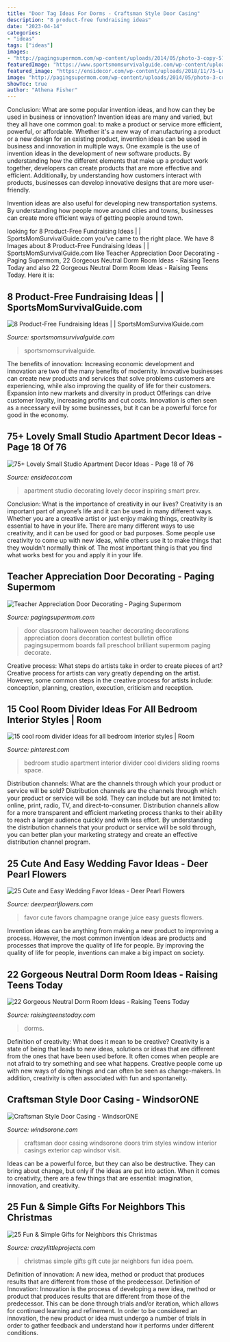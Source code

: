 ```yaml
---
title: "Door Tag Ideas For Dorms - Craftsman Style Door Casing"
description: "8 product-free fundraising ideas"
date: "2023-04-14"
categories:
- "ideas"
tags: ["ideas"]
images:
- "http://pagingsupermom.com/wp-content/uploads/2014/05/photo-3-copy-578x1006.jpg"
featuredImage: "https://www.sportsmomsurvivalguide.com/wp-content/uploads/2016/03/8-product-free-fundraisingideasFB.jpg"
featured_image: "https://ensidecor.com/wp-content/uploads/2018/11/75-Lovely-Small-Studio-Apartment-Decor-Ideas-18.jpg"
image: "http://pagingsupermom.com/wp-content/uploads/2014/05/photo-3-copy-578x1006.jpg"
ShowToc: true
author: "Athena Fisher"
---
```



Conclusion: What are some popular invention ideas, and how can they be used in business or innovation?
Invention ideas are many and varied, but they all have one common goal: to make a product or service more efficient, powerful, or affordable. Whether it's a new way of manufacturing a product or a new design for an existing product, invention ideas can be used in business and innovation in multiple ways.
One example is the use of invention ideas in the development of new software products. By understanding how the different elements that make up a product work together, developers can create products that are more effective and efficient. Additionally, by understanding how customers interact with products, businesses can develop innovative designs that are more user-friendly.

Invention ideas are also useful for developing new transportation systems. By understanding how people move around cities and towns, businesses can create more efficient ways of getting people around town.

	

		
looking for 8 Product-Free Fundraising Ideas | | SportsMomSurvivalGuide.com you've came to the right place. We have 8 Images about 8 Product-Free Fundraising Ideas | | SportsMomSurvivalGuide.com like Teacher Appreciation Door Decorating - Paging Supermom, 22 Gorgeous Neutral Dorm Room Ideas - Raising Teens Today and also 22 Gorgeous Neutral Dorm Room Ideas - Raising Teens Today. Here it is:
		
    
## 8 Product-Free Fundraising Ideas | | SportsMomSurvivalGuide.com

<img loading=lazy src="https://www.sportsmomsurvivalguide.com/wp-content/uploads/2016/03/8-product-free-fundraisingideasFB.jpg" onerror="this.onerror=null;this.src='https://tse1.mm.bing.net/th?id=OIP.xMP9wSuK_8SxhjXWYQx8gQHaD3&amp;pid=15.1';" alt="8 Product-Free Fundraising Ideas | | SportsMomSurvivalGuide.com">

_Source: sportsmomsurvivalguide.com_

>sportsmomsurvivalguide. 

	

The benefits of innovation:
Increasing economic development and innovation are two of the many benefits of modernity. Innovative businesses can create new products and services that solve problems customers are experiencing, while also improving the quality of life for their customers. Expansion into new markets and diversity in product Offerings can drive customer loyalty, increasing profits and cut costs. Innovation is often seen as a necessary evil by some businesses, but it can be a powerful force for good in the economy.

    
## 75+ Lovely Small Studio Apartment Decor Ideas - Page 18 Of 76

<img loading=lazy src="https://ensidecor.com/wp-content/uploads/2018/11/75-Lovely-Small-Studio-Apartment-Decor-Ideas-18.jpg" onerror="this.onerror=null;this.src='https://tse2.mm.bing.net/th?id=OIP.oa3HDTda0r-D-4x477okQAHaJ4&amp;pid=15.1';" alt="75+ Lovely Small Studio Apartment Decor Ideas - Page 18 of 76">

_Source: ensidecor.com_

>apartment studio decorating lovely decor inspiring smart prev. 

	

Conclusion: What is the importance of creativity in our lives?
Creativity is an important part of anyone’s life and it can be used in many different ways. Whether you are a creative artist or just enjoy making things, creativity is essential to have in your life. There are many different ways to use creativity, and it can be used for good or bad purposes. Some people use creativity to come up with new ideas, while others use it to make things that they wouldn’t normally think of. The most important thing is that you find what works best for you and apply it in your life.

    
## Teacher Appreciation Door Decorating - Paging Supermom

<img loading=lazy src="http://pagingsupermom.com/wp-content/uploads/2014/05/photo-3-copy-578x1006.jpg" onerror="this.onerror=null;this.src='https://tse1.mm.bing.net/th?id=OIP.Q2EeSYh3--G_kF4aBbYO6QHaM4&amp;pid=15.1';" alt="Teacher Appreciation Door Decorating - Paging Supermom">

_Source: pagingsupermom.com_

>door classroom halloween teacher decorating decorations appreciation doors decoration contest bulletin office pagingsupermom boards fall preschool brilliant supermom paging decorate. 

	

Creative process: What steps do artists take in order to create pieces of art?
Creative process for artists can vary greatly depending on the artist. However, some common steps in the creative process for artists include: conception, planning, creation, execution, criticism and reception.

    
## 15 Cool Room Divider Ideas For All Bedroom Interior Styles | Room

<img loading=lazy src="https://i.pinimg.com/originals/ea/9c/29/ea9c29a37e92498a83cba848bbb9f94f.jpg" onerror="this.onerror=null;this.src='https://tse3.mm.bing.net/th?id=OIP.o5xNkEELnNQOMs1VMA32WwHaLH&amp;pid=15.1';" alt="15 cool room divider ideas for all bedroom interior styles | Room">

_Source: pinterest.com_

>bedroom studio apartment interior divider cool dividers sliding rooms space. 

	

Distribution channels: What are the channels through which your product or service will be sold?
Distribution channels are the channels through which your product or service will be sold. They can include but are not limited to: online, print, radio, TV, and direct-to-consumer. Distribution channels allow for a more transparent and efficient marketing process thanks to their ability to reach a larger audience quickly and with less effort. By understanding the distribution channels that your product or service will be sold through, you can better plan your marketing strategy and create an effective distribution channel program.

    
## 25 Cute And Easy Wedding Favor Ideas - Deer Pearl Flowers

<img loading=lazy src="https://www.deerpearlflowers.com/wp-content/uploads/2015/05/Orange-juice-and-champagne-wedding-favors-682x1024.jpg" onerror="this.onerror=null;this.src='https://tse2.mm.bing.net/th?id=OIP.lNBMONevPOBmW1sQmgR3swHaLH&amp;pid=15.1';" alt="25 Cute and Easy Wedding Favor Ideas - Deer Pearl Flowers">

_Source: deerpearlflowers.com_

>favor cute favors champagne orange juice easy guests flowers. 

	

Invention ideas can be anything from making a new product to improving a process. However, the most common invention ideas are products and processes that improve the quality of life for people. By improving the quality of life for people, inventions can make a big impact on society.

    
## 22 Gorgeous Neutral Dorm Room Ideas - Raising Teens Today

<img loading=lazy src="https://i1.wp.com/raisingteenstoday.com/wp-content/uploads/2019/06/Neutral-dorms-22.jpg?resize=600%2C800&amp;ssl=1" onerror="this.onerror=null;this.src='https://tse4.mm.bing.net/th?id=OIP.sX-Xila6YLDex4s7L3POFQHaJ4&amp;pid=15.1';" alt="22 Gorgeous Neutral Dorm Room Ideas - Raising Teens Today">

_Source: raisingteenstoday.com_

>dorms. 

	

Definition of creativity: What does it mean to be creative?
Creativity is a state of being that leads to new ideas, solutions or ideas that are different from the ones that have been used before. It often comes when people are not afraid to try something and see what happens. Creative people come up with new ways of doing things and can often be seen as change-makers. In addition, creativity is often associated with fun and spontaneity.

    
## Craftsman Style Door Casing - WindsorONE

<img loading=lazy src="https://windsorone.com/wp-content/uploads/2017/05/windsor-one-wowc-base-cap-2-600.jpg" onerror="this.onerror=null;this.src='https://tse1.mm.bing.net/th?id=OIP.dsixBpCbCUWjp4BKmY5RYAHaJ4&amp;pid=15.1';" alt="Craftsman Style Door Casing - WindsorONE">

_Source: windsorone.com_

>craftsman door casing windsorone doors trim styles window interior casings exterior cap windsor visit. 

	

Ideas can be a powerful force, but they can also be destructive. They can bring about change, but only if the ideas are put into action. When it comes to creativity, there are a few things that are essential: imagination, innovation, and creativity.

    
## 25 Fun &amp; Simple Gifts For Neighbors This Christmas

<img loading=lazy src="https://crazylittleprojects.com/wp-content/uploads/2013/12/Christmas-MM-Poem-and-Gift-Idea-cute-and-simple-lilluna.com-.jpg" onerror="this.onerror=null;this.src='https://tse3.mm.bing.net/th?id=OIP.Whd_n0ygHh37eljhT-aSWQHaLH&amp;pid=15.1';" alt="25 Fun &amp; Simple Gifts for Neighbors this Christmas">

_Source: crazylittleprojects.com_

>christmas simple gifts gift cute jar neighbors fun idea poem. 

	

Definition of innovation: A new idea, method or product that produces results that are different from those of the predecessor.
Definition of Innovation: 
Innovation is the process of developing a new idea, method or product that produces results that are different from those of the predecessor. This can be done through trials and/or iteration, which allows for continued learning and refinement. In order to be considered an innovation, the new product or idea must undergo a number of trials in order to gather feedback and understand how it performs under different conditions.

